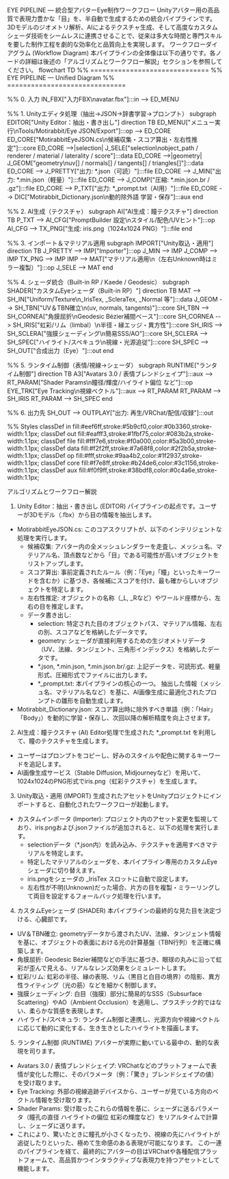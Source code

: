 EYE PIPELINE — 統合型アバターEye制作ワークフロー
Unityアバター用の高品質で表現力豊かな「目」を、半自動で生成するための統合パイプラインです。
3Dモデルのジオメトリ解析、AIによるテクスチャ生成、そして高度なカスタムシェーダ技術をシームレスに連携させることで、従来は多大な時間と専門スキルを要した制作工程を劇的な効率化と品質向上を実現します。
ワークフローダイアグラム (Workflow Diagram)
本パイプラインの全体像は以下の通りです。各ノードの詳細は後述の「アルゴリズムとワークフロー解説」セクションを参照してください。
flowchart TD
  %% ==============================
  %% EYE PIPELINE — Unified Diagram
  %% ==============================

  %% 0. 入力
  IN_FBX["入力FBX\navatar.fbx"]:::in --> ED_MENU

  %% 1. Unityエディタ処理（抽出→JSON→辞書学習→プロンプト）
  subgraph EDITOR["Unity Editor：抽出・書き出し"]
    direction TB
    ED_MENU["メニュー実行\nTools/Motirabbit/Eye JSON/Export"]:::op --> ED_CORE
    ED_CORE["MotirabbitEyeJSON.cs\n候補収集・スコア算出・左右性推定"]:::core
    ED_CORE -->|selection| J_SELE["selection\nobject_path / renderer / material / laterality / score"]:::data
    ED_CORE -->|geometry| J_GEOM["geometry\nuv[] / normals[] / tangents[] / triangles[]"]:::data
    ED_CORE --> J_PRETTY["出力: *.json（可読）"]:::file
    ED_CORE --> J_MIN["出力: *.min.json（軽量）"]:::file
    ED_CORE --> J_COMP["圧縮: *.min.json.br / .gz"]:::file
    ED_CORE --> P_TXT["出力: *_prompt.txt（AI用）"]:::file
    ED_CORE --> DIC["Motirabbit_Dictionary.json\n動的除外語 学習・保存"]:::aux
  end

  %% 2. AI生成（テクスチャ）
  subgraph AI["AI生成：瞳テクスチャ"]
    direction TB
    P_TXT --> AI_CFG["PromptBuilder 設定\nスタイル/配色/UVヒント"]:::op
    AI_CFG --> TX_PNG["生成: iris.png（1024x1024 PNG）"]:::file
  end

  %% 3. インポート＆マテリアル適用
  subgraph IMPORT["Unity取込・適用"]
    direction TB
    J_PRETTY --> IMP["Importer"]:::op
    J_MIN --> IMP
    J_COMP --> IMP
    TX_PNG --> IMP
    IMP --> MAT["マテリアル適用\n（左右Unknown時はミラー複製）"]:::op
    J_SELE --> MAT
  end

  %% 4. シェーダ統合（Built-in RP / Kaede / Geodesic）
  subgraph SHADER["カスタムEyeシェーダ（Built-in RP）"]
    direction TB
    MAT --> SH_IN["Uniform/Texture\n_IrisTex, _ScleraTex, _Normal 等"]:::data
    J_GEOM --> SH_TBN["UV＆TBN確立\n(uv, normals, tangents)"]:::core
    SH_TBN --> SH_CORNEA["角膜屈折\nGeodesic Bézier補間ベース"]:::core
    SH_CORNEA --> SH_IRIS["虹彩/リム（limbal）\n半径・縁エッジ・異方性"]:::core
    SH_IRIS --> SH_SCLERA["強膜シェーディング\n簡易SSS/AO"]:::core
    SH_SCLERA --> SH_SPEC["ハイライト/スペキュラ\n視線・光源追従"]:::core
    SH_SPEC --> SH_OUT["合成出力（Eye）"]:::out
  end

  %% 5. ランタイム制御（表情/視線→シェーダ）
  subgraph RUNTIME["ランタイム制御"]
    direction TB
    A3["Avatars 3.0 / 表情ブレンドシェイプ"]:::aux --> RT_PARAM["Shader Params\n瞳径/輝度/ハイライト偏位 など"]:::op
    EYE_TRK["Eye Tracking\n視線ベクトル"]:::aux --> RT_PARAM
    RT_PARAM --> SH_IRIS
    RT_PARAM --> SH_SPEC
  end

  %% 6. 出力先
  SH_OUT --> OUTPLAY["出力: 再生/VRChat/配信/収録"]:::out

  %% Styles
  classDef in fill:#eef6ff,stroke:#5b9cf0,color:#0b3360,stroke-width:1.1px;
  classDef out fill:#eafff3,stroke:#1fbf75,color:#083b2a,stroke-width:1.1px;
  classDef file fill:#fff7e6,stroke:#f0a000,color:#5a3b00,stroke-width:1.1px;
  classDef data fill:#f2f2ff,stroke:#7a68f8,color:#2f2b5a,stroke-width:1.1px;
  classDef op fill:#fff,stroke:#9aa4b2,color:#1f2937,stroke-width:1.1px;
  classDef core fill:#f7e8ff,stroke:#b24de6,color:#3c1156,stroke-width:1.1px;
  classDef aux fill:#f0f9ff,stroke:#38bdf8,color:#0c4a6e,stroke-width:1.1px;

アルゴリズムとワークフロー解説
1. Unity Editor：抽出・書き出し (EDITOR)
パイプラインの起点です。ユーザーが3Dモデル（.fbx）から目の情報を抽出します。
 * MotirabbitEyeJSON.cs: このコアスクリプトが、以下のインテリジェントな処理を実行します。
   * 候補収集: アバター内の全メッシュレンダラーを走査し、メッシュ名、マテリアル名、頂点数などから「目」である可能性が高いオブジェクトをリストアップします。
   * スコア算出: 事前定義されたルール（例：「Eye」「瞳」といったキーワードを含むか）に基づき、各候補にスコアを付け、最も確からしいオブジェクトを特定します。
   * 左右性推定: オブジェクトの名称（_L, _Rなど）やワールド座標から、左右の目を推定します。
   * データ書き出し:
     * selection: 特定された目のオブジェクトパス、マテリアル情報、左右の別、スコアなどを格納したデータです。
     * geometry: シェーダが直接利用するための生ジオメトリデータ（UV、法線、タンジェント、三角形インデックス）を格納したデータです。
     * *.json, *.min.json, *.min.json.br/.gz: 上記データを、可読形式、軽量形式、圧縮形式でファイルに出力します。
     * *_prompt.txt: 本パイプラインの核心の一つ。 抽出した情報（メッシュ名、マテリアル名など）を基に、AI画像生成に最適化されたプロンプトの雛形を自動生成します。
 * Motirabbit_Dictionary.json: スコア算出時に除外すべき単語（例：「Hair」「Body」）を動的に学習・保存し、次回以降の解析精度を向上させます。
2. AI生成：瞳テクスチャ (AI)
Editor処理で生成された *_prompt.txt を利用して、瞳のテクスチャを生成します。
 * ユーザーはプロンプトをコピーし、好みのスタイルや配色に関するキーワードを追記します。
 * AI画像生成サービス（Stable Diffusion, Midjourneyなど）を用いて、1024x1024のPNG形式でiris.png（虹彩テクスチャ）を生成します。
3. Unity取込・適用 (IMPORT)
生成されたアセットをUnityプロジェクトにインポートすると、自動化されたワークフローが起動します。
 * カスタムインポータ (Importer): プロジェクト内のアセット変更を監視しており、iris.pngおよび.jsonファイルが追加されると、以下の処理を実行します。
   * selectionデータ（*.json内）を読み込み、テクスチャを適用すべきマテリアルを特定します。
   * 特定したマテリアルのシェーダを、本パイプライン専用のカスタムEyeシェーダに切り替えます。
   * iris.pngをシェーダの _IrisTex スロットに自動で設定します。
   * 左右性が不明(Unknown)だった場合、片方の目を複製・ミラーリングして両目を設定するフォールバック処理を行います。
4. カスタムEyeシェーダ (SHADER)
本パイプラインの最終的な見た目を決定づける、心臓部です。
 * UV＆TBN確立: geometryデータから渡されたUV、法線、タンジェント情報を基に、オブジェクトの表面における光の計算基盤（TBN行列）を正確に構築します。
 * 角膜屈折: Geodesic Bézier補間などの手法に基づき、眼球の丸みに沿って虹彩が歪んで見える、リアルなレンズ効果をシミュレートします。
 * 虹彩/リム: 虹彩の半径、縁の表現、リム（黒目と白目の境界）の陰影、異方性ライティング（光の筋）などを細かく制御します。
 * 強膜シェーディング: 白目（強膜）部分に簡易的なSSS（Subsurface Scattering）やAO（Ambient Occlusion）を適用し、プラスチック的ではない、柔らかな質感を表現します。
 * ハイライト/スペキュラ: ランタイム制御と連携し、光源方向や視線ベクトルに応じて動的に変化する、生き生きとしたハイライトを描画します。
5. ランタイム制御 (RUNTIME)
アバターが実際に動いている最中の、動的な表現を司ります。
 * Avatars 3.0 / 表情ブレンドシェイプ: VRChatなどのプラットフォームで表情が変化した際に、そのパラメータ（例：「驚き」ブレンドシェイプの値）を受け取ります。
 * Eye Tracking: 外部の視線追跡デバイスから、ユーザーが見ている方向のベクトル情報を受け取ります。
 * Shader Params: 受け取ったこれらの情報を基に、シェーダに送るパラメータ（瞳孔の直径 ハイライトの偏位 虹彩の輝度など）をリアルタイムで計算し、シェーダに送ります。
 * これにより、驚いたときに瞳孔が小さくなったり、視線の先にハイライトが追従したりといった、極めて生命感のある表現が可能になります。
この一連のパイプラインを経て、最終的にアバターの目はVRChatや各種配信プラットフォームで、高品質かつインタラクティブな表現力を持つアセットとして機能します。
